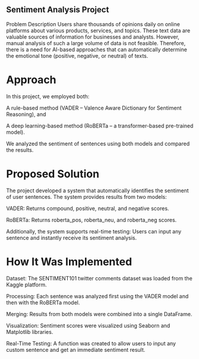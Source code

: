 ## Sentiment Analysis Project
Problem Description
Users share thousands of opinions daily on online platforms about various products, services, and topics. These text data are valuable sources of information for businesses and analysts. However, manual analysis of such a large volume of data is not feasible. Therefore, there is a need for AI-based approaches that can automatically determine the emotional tone (positive, negative, or neutral) of texts.

# Approach
In this project, we employed both:

A rule-based method (VADER – Valence Aware Dictionary for Sentiment Reasoning), and

A deep learning-based method (RoBERTa – a transformer-based pre-trained model).

We analyzed the sentiment of sentences using both models and compared the results.

# Proposed Solution
The project developed a system that automatically identifies the sentiment of user sentences.
The system provides results from two models:

VADER: Returns compound, positive, neutral, and negative scores.

RoBERTa: Returns roberta_pos, roberta_neu, and roberta_neg scores.

Additionally, the system supports real-time testing:
Users can input any sentence and instantly receive its sentiment analysis.

# How It Was Implemented
Dataset: The SENTIMENT101 twitter comments dataset was loaded from the Kaggle platform.

Processing: Each sentence was analyzed first using the VADER model and then with the RoBERTa model.

Merging: Results from both models were combined into a single DataFrame.

Visualization: Sentiment scores were visualized using Seaborn and Matplotlib libraries.

Real-Time Testing: A function was created to allow users to input any custom sentence and get an immediate sentiment result.
